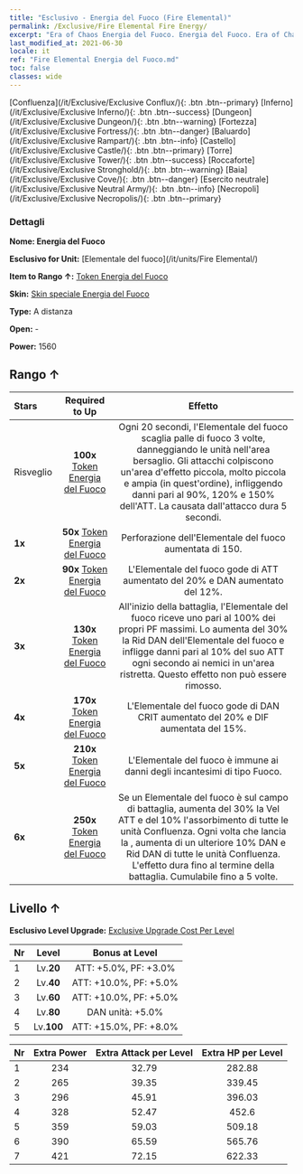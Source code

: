 ```yaml
---
title: "Esclusivo - Energia del Fuoco (Fire Elemental)"
permalink: /Exclusive/Fire Elemental Fire Energy/
excerpt: "Era of Chaos Energia del Fuoco. Energia del Fuoco. Era of Chaos Esclusivo Energia del Fuoco. Elementale del fuoco Esclusivo."
last_modified_at: 2021-06-30
locale: it
ref: "Fire Elemental Energia del Fuoco.md"
toc: false
classes: wide
---
```

 [Confluenza](/it/Exclusive/Exclusive Conflux/){: .btn .btn--primary} [Inferno](/it/Exclusive/Exclusive Inferno/){: .btn .btn--success} [Dungeon](/it/Exclusive/Exclusive Dungeon/){: .btn .btn--warning} [Fortezza](/it/Exclusive/Exclusive Fortress/){: .btn .btn--danger} [Baluardo](/it/Exclusive/Exclusive Rampart/){: .btn .btn--info} [Castello](/it/Exclusive/Exclusive Castle/){: .btn .btn--primary} [Torre](/it/Exclusive/Exclusive Tower/){: .btn .btn--success} [Roccaforte](/it/Exclusive/Exclusive Stronghold/){: .btn .btn--warning} [Baia](/it/Exclusive/Exclusive Cove/){: .btn .btn--danger} [Esercito neutrale](/it/Exclusive/Exclusive Neutral Army/){: .btn .btn--info} [Necropoli](/it/Exclusive/Exclusive Necropolis/){: .btn .btn--primary} 

### Dettagli
 **Nome: Energia del Fuoco** 

 **Esclusivo for Unit:** [Elementale del fuoco](/it/units/Fire Elemental/) 

 **Item to Rango ↑:** [Token Energia del Fuoco](/ItemsIT/con_998/)

 **Skin:** [Skin speciale Energia del Fuoco](/ItemsIT/con_666/)

 **Type:** A distanza

 **Open:** -

 **Power:** 1560

## Rango ↑

  |     Stars    |  Required to Up | Effetto |
  |:-------------|:---------------:|:---------------:|
  |  Risveglio  | **100x** [Token Energia del Fuoco](/ItemsIT/con_998/) | <Tripletta infuocata> Ogni 20 secondi, l'Elementale del fuoco scaglia palle di fuoco 3 volte, danneggiando le unità nell'area bersaglio. Gli attacchi colpiscono un'area d'effetto piccola, molto piccola e ampia (in quest'ordine), infliggendo danni pari al 90%, 120% e 150% dell'ATT. La <Combustione> causata dall'attacco dura 5 secondi. |
  | **1x** <i class="fas fa-star"/> | **50x** [Token Energia del Fuoco](/ItemsIT/con_998/) | Perforazione dell'Elementale del fuoco aumentata di 150. |
  | **2x** <i class="fas fa-star"/> | **90x** [Token Energia del Fuoco](/ItemsIT/con_998/) | L'Elementale del fuoco gode di ATT aumentato del 20% e DAN aumentato del 12%. |
  | **3x** <i class="fas fa-star"/> | **130x** [Token Energia del Fuoco](/ItemsIT/con_998/) | All'inizio della battaglia, l'Elementale del fuoco riceve uno <scudo> pari al 100% dei propri PF massimi. Lo <scudo> aumenta del 30% la Rid DAN dell'Elementale del fuoco e infligge danni pari al 10% del suo ATT ogni secondo ai nemici in un'area ristretta. Questo effetto non può essere rimosso. |
  | **4x** <i class="fas fa-star"/> | **170x** [Token Energia del Fuoco](/ItemsIT/con_998/) | L'Elementale del fuoco gode di DAN CRIT aumentato del 20% e DIF aumentata del 15%. |
  | **5x** <i class="fas fa-star"/> | **210x** [Token Energia del Fuoco](/ItemsIT/con_998/) | L'Elementale del fuoco è immune ai danni degli incantesimi di tipo Fuoco. |
  | **6x** <i class="fas fa-star"/> | **250x** [Token Energia del Fuoco](/ItemsIT/con_998/) | <Riverbero elementale> Se un Elementale del fuoco è sul campo di battaglia, aumenta del 30% la Vel ATT e del 10% l'assorbimento di tutte le unità Confluenza. Ogni volta che lancia la <Tripletta>, aumenta di un ulteriore 10% DAN e Rid DAN di tutte le unità Confluenza. L'effetto dura fino al termine della battaglia. Cumulabile fino a 5 volte. |


## Livello ↑
 **Esclusivo Level Upgrade:** [Exclusive Upgrade Cost Per Level](/Exclusive/ExclusiveUpgradeCostPerLevel/)

  |  Nr  |   Level  | Bonus at Level |
  |:-----|:--------:|:--------------:|
  | 1 | Lv.**20** | ATT: +5.0%, PF: +3.0% |
  | 2 | Lv.**40** | ATT: +10.0%, PF: +5.0% |
  | 3 | Lv.**60** | ATT: +10.0%, PF: +5.0% |
  | 4 | Lv.**80** | DAN unità: +5.0% |
  | 5 | Lv.**100** | ATT: +15.0%, PF: +8.0% |


  |  Nr  |  Extra Power | Extra Attack per Level | Extra HP per Level |
  |:-----|:--------:|:--------:|:--------:|
  | 1 | 234 | 32.79 | 282.88 |
  | 2 | 265 | 39.35 | 339.45 |
  | 3 | 296 | 45.91 | 396.03 |
  | 4 | 328 | 52.47 | 452.6 |
  | 5 | 359 | 59.03 | 509.18 |
  | 6 | 390 | 65.59 | 565.76 |
  | 7 | 421 | 72.15 | 622.33 |



